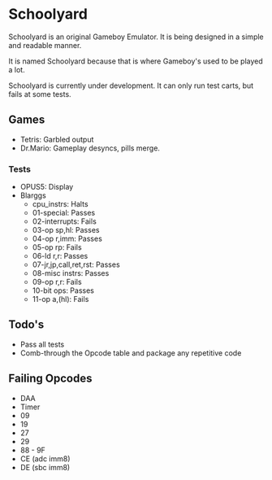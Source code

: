 # Schoolyard

Schoolyard is an original Gameboy Emulator.
It is being designed in a simple and readable manner.

It is named Schoolyard because that is where Gameboy's used to be played a lot.

Schoolyard is currently under development. It can only run test carts, but fails at some tests.

## Games

* Tetris: Garbled output
* Dr.Mario: Gameplay desyncs, pills merge.

### Tests

* OPUS5: Display
* Blarggs
  * cpu_instrs: Halts
  * 01-special: Passes
  * 02-interrupts: Fails
  * 03-op sp,hl: Passes
  * 04-op r,imm: Passes
  * 05-op rp: Fails
  * 06-ld r,r: Passes
  * 07-jr,jp,call,ret,rst: Passes
  * 08-misc instrs: Passes
  * 09-op r,r: Fails
  * 10-bit ops: Passes
  * 11-op a,(hl): Fails

## Todo's

* Pass all tests
* Comb-through the Opcode table and package any repetitive code

## Failing Opcodes

* DAA
* Timer
* 09
* 19
* 27
* 29
* 88 - 9F
* CE (adc imm8)
* DE (sbc imm8)
